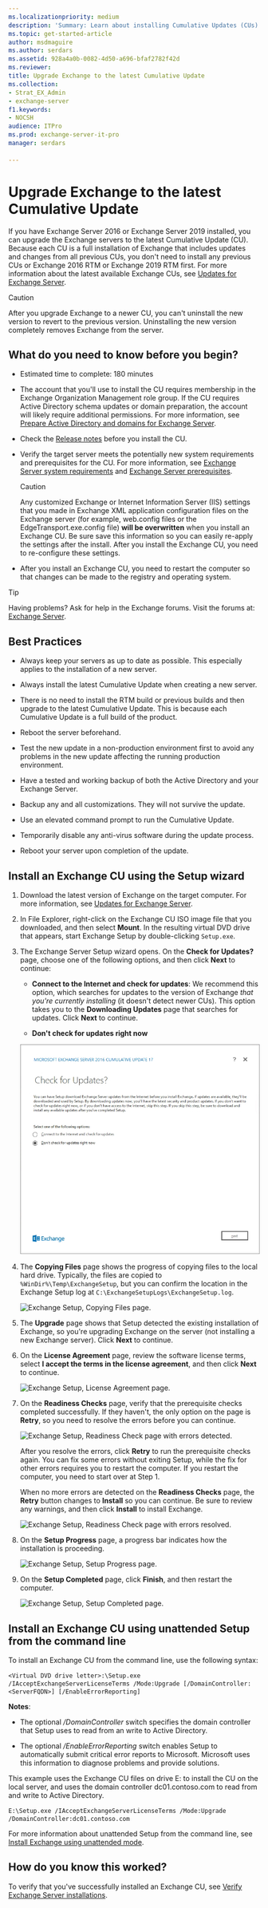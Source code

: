 ```yaml
---
ms.localizationpriority: medium
description: 'Summary: Learn about installing Cumulative Updates (CUs) in Exchange 2016 or Exchange 2019.'
ms.topic: get-started-article
author: msdmaguire
ms.author: serdars
ms.assetid: 928a4a0b-0082-4d50-a696-bfaf2782f42d
ms.reviewer: 
title: Upgrade Exchange to the latest Cumulative Update
ms.collection:
- Strat_EX_Admin
- exchange-server
f1.keywords:
- NOCSH
audience: ITPro
ms.prod: exchange-server-it-pro
manager: serdars

---
```


# Upgrade Exchange to the latest Cumulative Update

If you have Exchange Server 2016 or Exchange Server 2019 installed, you can upgrade the Exchange servers to the latest Cumulative Update (CU). Because each CU is a full installation of Exchange that includes updates and changes from all previous CUs, you don't need to install any previous CUs or Exchange 2016 RTM or Exchange 2019 RTM first. For more information about the latest available Exchange CUs, see [Updates for Exchange Server](../new-features/updates.md).

> [!CAUTION]
> After you upgrade Exchange to a newer CU, you can't uninstall the new version to revert to the previous version. Uninstalling the new version completely removes Exchange from the server.

## What do you need to know before you begin?

- Estimated time to complete: 180 minutes

- The account that you'll use to install the CU requires membership in the Exchange Organization Management role group. If the CU requires Active Directory schema updates or domain preparation, the account will likely require additional permissions. For more information, see [Prepare Active Directory and domains for Exchange Server](prepare-ad-and-domains.md).

- Check the [Release notes](../release-notes.md) before you install the CU.

- Verify the target server meets the potentially new system requirements and prerequisites for the CU. For more information, see [Exchange Server system requirements](system-requirements.md) and [Exchange Server prerequisites](prerequisites.md).

  > [!CAUTION]
  > Any customized Exchange or Internet Information Server (IIS) settings that you made in Exchange XML application configuration files on the Exchange server (for example, web.config files or the EdgeTransport.exe.config file) **will be overwritten** when you install an Exchange CU. Be sure save this information so you can easily re-apply the settings after the install. After you install the Exchange CU, you need to re-configure these settings.

- After you install an Exchange CU, you need to restart the computer so that changes can be made to the registry and operating system.

> [!TIP]
> Having problems? Ask for help in the Exchange forums. Visit the forums at: [Exchange Server](https://social.technet.microsoft.com/forums/office/home?category=exchangeserver).

## Best Practices

- Always keep your servers as up to date as possible. This especially applies to the installation of a new server.

- Always install the latest Cumulative Update when creating a new server.

- There is no need to install the RTM build or previous builds and then upgrade to the latest Cumulative Update. This is because    each Cumulative Update is a full build of the product.

- Reboot the server beforehand.

- Test the new update in a non-production environment first to avoid any problems in the new update affecting the running production environment.

- Have a tested and working backup of both the Active Directory and your Exchange Server.

- Backup any and all customizations. They will not survive the update.

- Use an elevated command prompt to run the Cumulative Update.

- Temporarily disable any anti-virus software during the update process.

- Reboot your server upon completion of the update.

## Install an Exchange CU using the Setup wizard

1. Download the latest version of Exchange on the target computer. For more information, see [Updates for Exchange Server](../new-features/updates.md).

2. In File Explorer, right-click on the Exchange CU ISO image file that you downloaded, and then select **Mount**. In the resulting virtual DVD drive that appears, start Exchange Setup by double-clicking `Setup.exe`.

3. The Exchange Server Setup wizard opens. On the **Check for Updates?** page, choose one of the following options, and then click **Next** to continue:

   - **Connect to the Internet and check for updates**: We recommend this option, which searches for updates to the version of Exchange _that you're currently installing_ (it doesn't detect newer CUs). This option takes you to the **Downloading Updates** page that searches for updates. Click **Next** to continue.

   - **Don't check for updates right now**

   ![Exchange Setup, Check for Updates page.](../media/exchange-install-checkupdates-no.jpg)

4. The **Copying Files** page shows the progress of copying files to the local hard drive. Typically, the files are copied to `%WinDir%\Temp\ExchangeSetup`, but you can confirm the location in the Exchange Setup log at `C:\ExchangeSetupLogs\ExchangeSetup.log`.

   ![Exchange Setup, Copying Files page.](../media/78813be2-745d-4a58-8da8-883c43aa2650.png)

5. The **Upgrade** page shows that Setup detected the existing installation of Exchange, so you're upgrading Exchange on the server (not installing a new Exchange server). Click **Next** to continue.

6. On the **License Agreement** page, review the software license terms, select **I accept the terms in the license agreement**, and then click **Next** to continue.

   ![Exchange Setup, License Agreement page.](../media/2bb6bfaa-1b39-4052-9420-a7a053b07d58.png)

7. On the **Readiness Checks** page, verify that the prerequisite checks completed successfully. If they haven't, the only option on the page is **Retry**, so you need to resolve the errors before you can continue.

   ![Exchange Setup, Readiness Check page with errors detected.](../media/d4ee435a-a383-4be6-8233-da4cc2a19eea.png)

   After you resolve the errors, click **Retry** to run the prerequisite checks again. You can fix some errors without exiting Setup, while the fix for other errors requires you to restart the computer. If you restart the computer, you need to start over at Step 1.

   When no more errors are detected on the **Readiness Checks** page, the **Retry** button changes to **Install** so you can continue. Be sure to review any warnings, and then click **Install** to install Exchange.

   ![Exchange Setup, Readiness Check page with errors resolved.](../media/a9aca4d0-19ac-4783-8071-cdd435b1658d.png)

8. On the **Setup Progress** page, a progress bar indicates how the installation is proceeding.

   ![Exchange Setup, Setup Progress page.](../media/8fddda28-6e29-44c1-b1bc-149fa7798460.png)

9. On the **Setup Completed** page, click **Finish**, and then restart the computer.

   ![Exchange Setup, Setup Completed page.](../media/b2646172-8088-4d8a-a7f0-888f786c29cf.png)

## Install an Exchange CU using unattended Setup from the command line

To install an Exchange CU from the command line, use the following syntax:

```console
<Virtual DVD drive letter>:\Setup.exe /IAcceptExchangeServerLicenseTerms /Mode:Upgrade [/DomainController:<ServerFQDN>] [/EnableErrorReporting]
```

**Notes**:

- The optional _/DomainController_ switch specifies the domain controller that Setup uses to read from an write to Active Directory.

- The optional _/EnableErrorReporting_ switch enables Setup to automatically submit critical error reports to Microsoft. Microsoft uses this information to diagnose problems and provide solutions.

This example uses the Exchange CU files on drive E: to install the CU on the local server, and uses the domain controller dc01.contoso.com to read from and write to Active Directory.

```console
E:\Setup.exe /IAcceptExchangeServerLicenseTerms /Mode:Upgrade /DomainController:dc01.contoso.com
```

For more information about unattended Setup from the command line, see [Install Exchange using unattended mode](deploy-new-installations/unattended-installs.md).

## How do you know this worked?

To verify that you've successfully installed an Exchange CU, see [Verify Exchange Server installations](post-installation-tasks/verify-installation.md).

